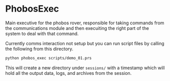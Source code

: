 # PhobosExec

Main executive for the phobos rover, responsible for taking commands from the
communications module and then execuiting the right part of the system to deal
with that command.

Currently comms interaction not setup but you can run script files by calling 
the following from this directory.

```bash
python phobos_exec scripts/demo_01.prs
```

This will create a new directory under `sessions/` with a timestamp which will
hold all the output data, logs, and archives from the session.